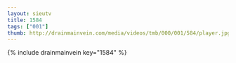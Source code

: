 ```yaml
--- 
layout: sieutv
title: 1584
tags: ["001"]
thumb: http://drainmainvein.com/media/videos/tmb/000/001/584/player.jpg
---
```

{% include drainmainvein key="1584" %} 
